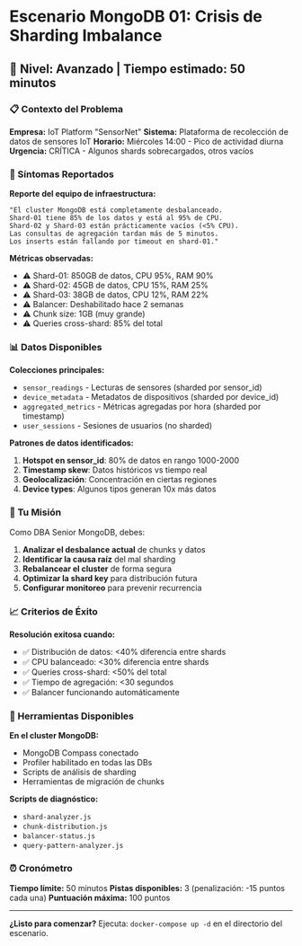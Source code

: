 # Escenario MongoDB 01: Crisis de Sharding Imbalance
## 🔴 Nivel: Avanzado | Tiempo estimado: 50 minutos

### 📋 Contexto del Problema

**Empresa:** IoT Platform "SensorNet"
**Sistema:** Plataforma de recolección de datos de sensores IoT
**Horario:** Miércoles 14:00 - Pico de actividad diurna
**Urgencia:** CRÍTICA - Algunos shards sobrecargados, otros vacíos

### 🚨 Síntomas Reportados

**Reporte del equipo de infraestructura:**
```
"El cluster MongoDB está completamente desbalanceado.
Shard-01 tiene 85% de los datos y está al 95% de CPU.
Shard-02 y Shard-03 están prácticamente vacíos (<5% CPU).
Las consultas de agregación tardan más de 5 minutos.
Los inserts están fallando por timeout en shard-01."
```

**Métricas observadas:**
- ⚠️ Shard-01: 850GB de datos, CPU 95%, RAM 90%
- ⚠️ Shard-02: 45GB de datos, CPU 15%, RAM 25%
- ⚠️ Shard-03: 38GB de datos, CPU 12%, RAM 22%
- ⚠️ Balancer: Deshabilitado hace 2 semanas
- ⚠️ Chunk size: 1GB (muy grande)
- ⚠️ Queries cross-shard: 85% del total

### 📊 Datos Disponibles

**Colecciones principales:**
- `sensor_readings` - Lecturas de sensores (sharded por sensor_id)
- `device_metadata` - Metadatos de dispositivos (sharded por device_id)
- `aggregated_metrics` - Métricas agregadas por hora (sharded por timestamp)
- `user_sessions` - Sesiones de usuarios (no sharded)

**Patrones de datos identificados:**
1. **Hotspot en sensor_id**: 80% de datos en rango 1000-2000
2. **Timestamp skew**: Datos históricos vs tiempo real
3. **Geolocalización**: Concentración en ciertas regiones
4. **Device types**: Algunos tipos generan 10x más datos

### 🎯 Tu Misión

Como DBA Senior MongoDB, debes:

1. **Analizar el desbalance actual** de chunks y datos
2. **Identificar la causa raíz** del mal sharding
3. **Rebalancear el cluster** de forma segura
4. **Optimizar la shard key** para distribución futura
5. **Configurar monitoreo** para prevenir recurrencia

### 📈 Criterios de Éxito

**Resolución exitosa cuando:**
- ✅ Distribución de datos: <40% diferencia entre shards
- ✅ CPU balanceado: <30% diferencia entre shards
- ✅ Queries cross-shard: <50% del total
- ✅ Tiempo de agregación: <30 segundos
- ✅ Balancer funcionando automáticamente

### 🔧 Herramientas Disponibles

**En el cluster MongoDB:**
- MongoDB Compass conectado
- Profiler habilitado en todas las DBs
- Scripts de análisis de sharding
- Herramientas de migración de chunks

**Scripts de diagnóstico:**
- `shard-analyzer.js`
- `chunk-distribution.js`
- `balancer-status.js`
- `query-pattern-analyzer.js`

### ⏰ Cronómetro

**Tiempo límite:** 50 minutos
**Pistas disponibles:** 3 (penalización: -15 puntos cada una)
**Puntuación máxima:** 100 puntos

---

**¿Listo para comenzar?** 
Ejecuta: `docker-compose up -d` en el directorio del escenario.
